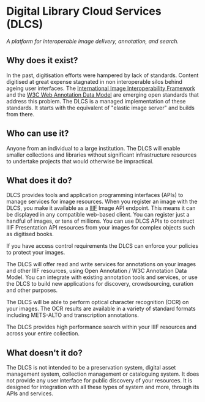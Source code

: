 # Digital Library Cloud Services (DLCS)

*A platform for interoperable image delivery, annotation, and search.*

## Why does it exist?

In the past, digitisation efforts were hampered by lack of standards. Content digitised at great expense stagnated in non interoperable silos behind ageing user interfaces. The [International Image Interoperability Framework](http://iiif.io) and the [W3C Web Annotation Data Model](https://www.w3.org/TR/annotation-model/) are emerging open standards that address this problem. The DLCS is a managed implementation of these standards. It starts with the equivalent of "elastic image server" and builds from there. 

## Who can use it?

Anyone from an individual to a large institution. The DLCS will enable smaller collections and libraries without significant infrastructure resources to undertake projects that would otherwise be impractical.

## What does it do?

DLCS provides tools and application programming interfaces (APIs) to manage services for image resources. When you register an image with the DLCS, you make it available as a [IIIF](http://iiif.io) Image API endpoint. This means it can be displayed in any compatible web-based client. You can register just a handful of images, or tens of millions. You can use DLCS APIs to construct IIIF Presentation API resources from your images for complex objects such as digitised books.  

If you have access control requirements the DLCS can enforce your policies to protect your images.

The DLCS will offer read and write services for annotations on your images and other IIIF resources, using Open Annotation / W3C Annotation Data Model. You can integrate with existing annotation tools and services, or use the DLCS to build new applications for discovery, crowdsourcing, curation and other purposes.

The DLCS will be able to perform optical character recognition (OCR) on your images. The OCR results are available in a variety of standard formats including METS-ALTO and transcription annotations.

The DLCS provides high performance search within your IIIF resources and across your entire collection.

## What doesn't it do?

The DLCS is not intended to be a preservation system, digital asset management system, collection management or cataloguing system. It does not provide any user interface for public discovery of your resources. It is designed for integration with all these types of system and more, through its APIs and services.



